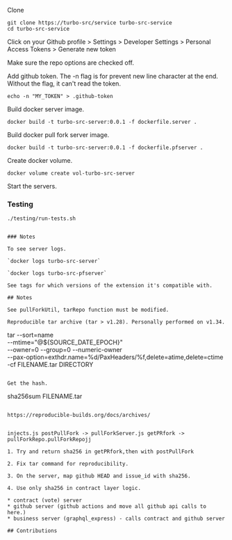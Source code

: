 Clone

```
git clone https://turbo-src/service turbo-src-service
cd turbo-src-service
```



Click on your Github profile > Settings > Developer Settings > Personal Access Tokens > Generate new token

Make sure the repo options are checked off.

Add github token. The -n flag is for prevent new line character at the end. Without the flag, it can't read the token.

```
echo -n "MY_TOKEN" > .github-token
```


Build docker server image.

```
docker build -t turbo-src-server:0.0.1 -f dockerfile.server .
```

Build docker pull fork server image.

```
docker build -t turbo-src-server:0.0.1 -f dockerfile.pfserver .
```

Create docker volume.

```
docker volume create vol-turbo-src-server
```
Start the servers.


### Testing

```
./testing/run-tests.sh
```

```

### Notes

To see server logs.

`docker logs turbo-src-server`

`docker logs turbo-src-pfserver`

See tags for which versions of the extension it's compatible with.

## Notes

See pullForkUtil, tarRepo function must be modified.

Reproducible tar archive (tar > v1.28). Personally performed on v1.34.

```
tar --sort=name \
      --mtime="@${SOURCE_DATE_EPOCH}" \
      --owner=0 --group=0 --numeric-owner \
      --pax-option=exthdr.name=%d/PaxHeaders/%f,delete=atime,delete=ctime \
      -cf FILENAME.tar DIRECTORY
```

Get the hash.
```
sha256sum FILENAME.tar
```

https://reproducible-builds.org/docs/archives/


injects.js postPullFork -> pullForkServer.js getPRfork -> pullForkRepo.pullForkRepojj

1. Try and return sha256 in getPRfork,then with postPullFork

2. Fix tar command for reproducibility.

3. On the server, map github HEAD and issue_id with sha256.

4. Use only sha256 in contract layer logic.

* contract (vote) server
* github server (github actions and move all github api calls to here.)
* business server (graphql_express) - calls contract and github server

## Contributions
